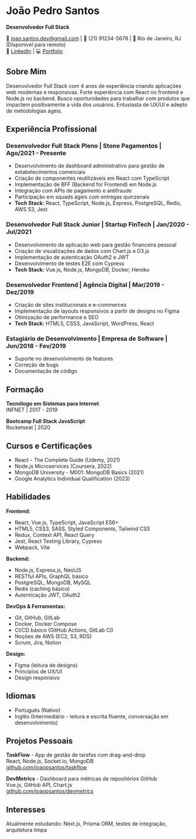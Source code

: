 # João Pedro Santos
**Desenvolvedor Full Stack**

📧 joao.santos.dev@gmail.com | 📱 (21) 91234-5678 | 📍 Rio de Janeiro, RJ (Disponível para remoto)  
💼 [LinkedIn](linkedin.com/in/joaopsantos) | 💻 [Portfolio](joaosantos.dev)

## Sobre Mim
Desenvolvedor Full Stack com 4 anos de experiência criando aplicações web modernas e responsivas. Forte experiência com React no frontend e Node.js no backend. Busco oportunidades para trabalhar com produtos que impactem positivamente a vida dos usuários. Entusiasta de UX/UI e adepto de metodologias ágeis.

## Experiência Profissional

### **Desenvolvedor Full Stack Pleno** | Stone Pagamentos | Ago/2021 - Presente
- Desenvolvimento de dashboard administrativo para gestão de estabelecimentos comerciais
- Criação de componentes reutilizáveis em React com TypeScript
- Implementação de BFF (Backend for Frontend) em Node.js
- Integração com APIs de pagamento e antifraude
- Participação em squads ágeis com entregas quinzenais
- **Tech Stack:** React, TypeScript, Node.js, Express, PostgreSQL, Redis, AWS S3, Jest

### **Desenvolvedor Full Stack Junior** | Startup FinTech | Jan/2020 - Jul/2021
- Desenvolvimento de aplicação web para gestão financeira pessoal
- Criação de visualizações de dados com Chart.js e D3.js
- Implementação de autenticação OAuth2 e JWT
- Desenvolvimento de testes E2E com Cypress
- **Tech Stack:** Vue.js, Node.js, MongoDB, Docker, Heroku

### **Desenvolvedor Frontend** | Agência Digital | Mar/2019 - Dez/2019
- Criação de sites institucionais e e-commerces
- Implementação de layouts responsivos a partir de designs no Figma
- Otimização de performance e SEO
- **Tech Stack:** HTML5, CSS3, JavaScript, WordPress, React

### **Estagiário de Desenvolvimento** | Empresa de Software | Jun/2018 - Fev/2019
- Suporte no desenvolvimento de features
- Correção de bugs
- Documentação de código

## Formação

**Tecnólogo em Sistemas para Internet**  
INFNET | 2017 - 2019

**Bootcamp Full Stack JavaScript**  
Rocketseat | 2020

## Cursos e Certificações
- React - The Complete Guide (Udemy, 2021)
- Node.js Microservices (Coursera, 2022)
- MongoDB University - M001: MongoDB Basics (2021)
- Google Analytics Individual Qualification (2023)

## Habilidades

**Frontend:**
- React, Vue.js, TypeScript, JavaScript ES6+
- HTML5, CSS3, SASS, Styled Components, Tailwind CSS
- Redux, Context API, React Query
- Jest, React Testing Library, Cypress
- Webpack, Vite

**Backend:**
- Node.js, Express.js, NestJS
- RESTful APIs, GraphQL básico
- PostgreSQL, MongoDB, MySQL
- Redis (caching básico)
- Autenticação JWT, OAuth2

**DevOps & Ferramentas:**
- Git, GitHub, GitLab
- Docker, Docker Compose
- CI/CD básico (GitHub Actions, GitLab CI)
- Noções de AWS (EC2, S3, RDS)
- Scrum, Jira, Notion

**Design:**
- Figma (leitura de designs)
- Princípios de UX/UI
- Design responsivo

## Idiomas
- Português (Nativo)
- Inglês (Intermediário - leitura e escrita fluente, conversação em desenvolvimento)

## Projetos Pessoais

**TaskFlow** - App de gestão de tarefas com drag-and-drop  
React, Node.js, Socket.io, MongoDB  
[github.com/joaopsantos/taskflow](github.com/joaopsantos/taskflow)

**DevMetrics** - Dashboard para métricas de repositórios GitHub  
Vue.js, GitHub API, Chart.js  
[github.com/joaopsantos/devmetrics](github.com/joaopsantos/devmetrics)

## Interesses
Atualmente estudando: Next.js, Prisma ORM, testes de integração, arquitetura limpa
